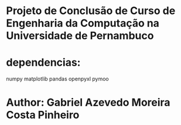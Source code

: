 # Projeto de Conclusão de Curso de Engenharia da Computação na Universidade de Pernambuco

# dependencias:
numpy
matplotlib
pandas
openpyxl
pymoo
 
# Author: Gabriel Azevedo Moreira Costa Pinheiro